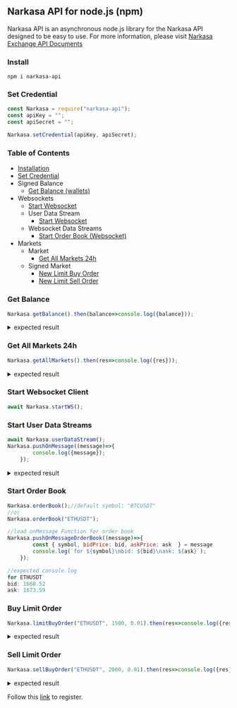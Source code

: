 ## Narkasa API for node.js (npm)
Narkasa API is an asynchronous node.js library for the Narkasa API designed to be easy to use.
For more information, please visit [Narkasa Exchange API Documents](https://apidocs.narkasa.com/)

### Install
`npm i narkasa-api`

### Set Credential
```Javascript
const Narkasa = require("narkasa-api");
const apiKey = "";
const apiSecret = "";

Narkasa.setCredential(apiKey, apiSecret);
```

### Table of Contents
- [Installation](#install)
- [Set Credential](#set-credential)
- Signed Balance
    - [Get Balance (wallets)](#get-balance)
- Websockets
    - [Start Websocket](#start-websocket-client)
    - User Data Stream
        - [Start Websocket](#start-websocket-client)
    - Websocket Data Streams
        - [Start Order Book (Websocket)](#start-order-book)
- Markets
    - Market
        - [Get All Markets 24h](#get-all-markets-24h)
    - Signed Market
        - [New Limit Buy Order](#Buy-limit-order)
        - [New Limit Sell Order](#sell-limit-order)


### Get Balance
```Javascript
Narkasa.getBalance().then(balance=>console.log({balance}));
```
<details><summary>expected result</summary>
<p>

```Javascript
{
  balance: [
    {
      symbol: 'UNI',
      total: 0.00386,
      available: 0.00386,
      reserved: 0,
      maxLength: 6
    },
    {
      symbol: '1INCH',
      total: 0,
      available: 0,
      reserved: 0,
      maxLength: 6
    },
    {
      symbol: 'TRY',
      total: 1.89079026,
      available: 1.89079026,
      reserved: 0,
      maxLength: 2
    },
    {
      symbol: 'HOT',
      total: 0,
      available: 0,
      reserved: 0,
      maxLength: 6
    },
    {
      symbol: 'ETH',
      total: 0.05043415,
      available: 0.02572115,
      reserved: 0.024713,
      maxLength: 8
    },
    {
      symbol: 'XRP',
      total: 3.02044,
      available: 3.02044,
      reserved: 0,
      maxLength: 6
    },
    {
      symbol: 'LINK',
      total: 0.001656,
      available: 0.001656,
      reserved: 0,
      maxLength: 8
    },
    {
      symbol: 'USDT',
      total: 36.269465499999995,
      available: 3.6494655,
      reserved: 32.62,
      maxLength: 6
    },
    {
      symbol: 'BTC',
      total: 9.4e-7,
      available: 9.4e-7,
      reserved: 0,
      maxLength: 8
    }
  ]
}
```

</p>
</details>

### Get All Markets 24h
```Javascript
Narkasa.getAllMarkets().then(res=>console.log({res}));
```
<details><summary>expected result</summary>
<p>

```Javascript
{
  res: [
    {
      symbol: 'BTCTRY',
      name: 'Bitcoin',
      firstSymbol: 'BTC',
      secondSymbol: 'TRY',
      changeAmount: 13969,
      changePercent: 3.32,
      last: 434497,
      firstBid: 433241,
      firstAsk: 433272,
      open: 420528,
      high: 434758,
      low: 414972,
      avg: 424965,
      volume: 3713472,
      volumeQty: 8.7383,
      openTime: 1616704025248,
      tradeCount: 1314
    },
    {
      symbol: 'HOTTRY',
      name: 'Holo',
      firstSymbol: 'HOT',
      secondSymbol: 'TRY',
      changeAmount: 0.00606,
      changePercent: 9.34,
      last: 0.07097,
      firstBid: 0.0704,
      firstAsk: 0.07095,
      open: 0.06491,
      high: 0.07615,
      low: 0.06477,
      avg: 0.0699,
      volume: 242667.3564,
      volumeQty: 3471636,
      openTime: 1616704055259,
      tradeCount: 639
    },
    {
      symbol: 'LINKTRY',
      name: 'ChainLink',
      firstSymbol: 'LINK',
      secondSymbol: 'TRY',
      changeAmount: 6.292,
      changePercent: 2.96,
      last: 218.778,
      firstBid: 217.807,
      firstAsk: 218.56,
      open: 212.486,
      high: 219.614,
      low: 203.964,
      avg: 210.074,
      volume: 345622.148,
      volumeQty: 1645.24,
      openTime: 1616704027248,
      tradeCount: 1478
    },
    {
      symbol: 'ETHTRY',
      name: 'Ethereum',
      firstSymbol: 'ETH',
      secondSymbol: 'TRY',
      changeAmount: 435.96,
      changePercent: 3.37,
      last: 13368.03,
      firstBid: 13358.05,
      firstAsk: 13377.37,
      open: 12932.07,
      high: 13434.73,
      low: 12743.85,
      avg: 13084.3,
      volume: 576906.41,
      volumeQty: 44.0915,
      openTime: 1616704051258,
      tradeCount: 743
    },
    {
      symbol: 'XRPTRY',
      name: 'Ripple',
      firstSymbol: 'XRP',
      secondSymbol: 'TRY',
      changeAmount: 0.253,
      changePercent: 6.03,
      last: 4.446,
      firstBid: 4.446,
      firstAsk: 4.483,
      open: 4.193,
      high: 4.704,
      low: 4.068,
      avg: 4.326,
      volume: 727081.419,
      volumeQty: 168072.45,
      openTime: 1616704005239,
      tradeCount: 1633
    },
    {
      symbol: 'UNITRY',
      name: 'Uniswap',
      firstSymbol: 'UNI',
      secondSymbol: 'TRY',
      changeAmount: 11.978,
      changePercent: 5.47,
      last: 231.006,
      firstBid: 226.681,
      firstAsk: 230.068,
      open: 219.028,
      high: 233.654,
      low: 210.74,
      avg: 221.963,
      volume: 203444.627,
      volumeQty: 916.57,
      openTime: 1616704031248,
      tradeCount: 490
    },
    {
      symbol: 'USDTTRY',
      name: 'Tether',
      firstSymbol: 'USDT',
      secondSymbol: 'TRY',
      changeAmount: -0.043,
      changePercent: -0.53,
      last: 8.014,
      firstBid: 8.014,
      firstAsk: 8.034,
      open: 8.057,
      high: 8.11,
      low: 7.967,
      avg: 8.037,
      volume: 1560246.841,
      volumeQty: 194132.99,
      openTime: 1616703757049,
      tradeCount: 1740
    },
    {
      symbol: '1INCHUSDT',
      name: '1inch',
      firstSymbol: '1INCH',
      secondSymbol: 'USDT',
      changeAmount: 0.2096,
      changePercent: 5.62,
      last: 3.9373,
      firstBid: 3.9189,
      firstAsk: 3.9762,
      open: 3.7277,
      high: 3.997,
      low: 3.7131,
      avg: 3.8533,
      volume: 1619.1567,
      volumeQty: 420.2,
      openTime: 1616704061261,
      tradeCount: 47
    },
    {
      symbol: 'HOTUSDT',
      name: 'Holo',
      firstSymbol: 'HOT',
      secondSymbol: 'USDT',
      changeAmount: 0.0007549,
      changePercent: 9.42,
      last: 0.0087709,
      firstBid: 0.0087572,
      firstAsk: 0.0088192,
      open: 0.008016,
      high: 0.009208,
      low: 0.008016,
      avg: 0.0086111,
      volume: 11063.9460017,
      volumeQty: 1284847,
      openTime: 1616704057260,
      tradeCount: 284
    },
    {
      symbol: 'ETHUSDT',
      name: 'Ethereum',
      firstSymbol: 'ETH',
      secondSymbol: 'USDT',
      changeAmount: 59.62,
      changePercent: 3.72,
      last: 1661.87,
      firstBid: 1662.65,
      firstAsk: 1668.86,
      open: 1602.25,
      high: 1678.74,
      low: 1578.77,
      avg: 1627.99,
      volume: 76902.83,
      volumeQty: 47.2379,
      openTime: 1616704055259,
      tradeCount: 4623
    },
    {
      symbol: 'BTCUSDT',
      name: 'Bitcoin',
      firstSymbol: 'BTC',
      secondSymbol: 'USDT',
      changeAmount: 1748.76,
      changePercent: 3.35,
      last: 53963.13,
      firstBid: 53935.71,
      firstAsk: 53949.94,
      open: 52214.37,
      high: 54250.61,
      low: 51265.46,
      avg: 52871.35,
      volume: 637401.13,
      volumeQty: 12.0557,
      openTime: 1616704061261,
      tradeCount: 7776
    },
    {
      symbol: 'XRPUSDT',
      name: 'Ripple',
      firstSymbol: 'XRP',
      secondSymbol: 'USDT',
      changeAmount: 0.04271,
      changePercent: 8.25,
      last: 0.56017,
      firstBid: 0.55415,
      firstAsk: 0.55846,
      open: 0.51746,
      high: 0.57563,
      low: 0.50644,
      avg: 0.53858,
      volume: 34726.66896,
      volumeQty: 64478.2,
      openTime: 1616704021241,
      tradeCount: 1307
    },
    {
      symbol: '1INCHTRY',
      name: '1inch',
      firstSymbol: '1INCH',
      secondSymbol: 'TRY',
      changeAmount: 2.184,
      changePercent: 7.33,
      last: 31.972,
      firstBid: 31.519,
      firstAsk: 31.992,
      open: 29.788,
      high: 32.338,
      low: 29.412,
      avg: 31.053,
      volume: 187854.813,
      volumeQty: 6049.49,
      openTime: 1616704053258,
      tradeCount: 691
    },
    {
      symbol: 'LINKUSDT',
      name: 'ChainLink',
      firstSymbol: 'LINK',
      secondSymbol: 'USDT',
      changeAmount: 0.7204,
      changePercent: 2.72,
      last: 27.1938,
      firstBid: 27.1343,
      firstAsk: 27.2112,
      open: 26.4734,
      high: 27.356,
      low: 25.3589,
      avg: 26.148,
      volume: 51722.8358,
      volumeQty: 1978.08,
      openTime: 1616704063261,
      tradeCount: 1016
    },
    {
      symbol: 'UNIUSDT',
      name: 'Uniswap',
      firstSymbol: 'UNI',
      secondSymbol: 'USDT',
      changeAmount: 1.1743,
      changePercent: 4.31,
      last: 28.4298,
      firstBid: 28.243,
      firstAsk: 28.7496,
      open: 27.2555,
      high: 28.7745,
      low: 26.2849,
      avg: 27.6079,
      volume: 3290.3095,
      volumeQty: 119.18,
      openTime: 1616702644198,
      tradeCount: 82
    }
  ]
}
```

</p>
</details>

### Start Websocket Client
```Javascript
await Narkasa.startWS();
```

### Start User Data Streams
```Javascript
await Narkasa.userDataStream();
Narkasa.pushOnMessage((message)=>{
        console.log({message});
    });
```
<details><summary>expected result</summary>
<p>

```Javascript
{
  message: {
    type: 'orderUpdate',
    order: {
      orderId: '*******',
      status: 'CANCELLED',
      market: 'ETHUSDT',
      orderType: 0,
      side: 0,
      price: 1500,
      amount: 0.01,
      filledAmount: 0,
      stopPrice: 0,
      time: 1616789285342
    }
  }
}
{
  message: { type: 'reservedUpdate', symbol: 'USDT', reserved: 33.24 }
}
{
  message: { type: 'balanceUpdate', symbol: 'USDT', available: 22.22 }
}
```

</p>
</details>

### Start Order Book
```Javascript
Narkasa.orderBook();//default symbol: "BTCUSDT"
//or
Narkasa.orderBook("ETHUSDT");

//load onMessage Function for order book
Narkasa.pushOnMessageOrderBook((message)=>{
        const { symbol, bidPrice: bid, askPrice: ask  } = message
        console.log(`for ${symbol}\nbid: ${bid}\nask: ${ask}`);
    });
```
```Javascript
//expected console.log
for ETHUSDT
bid: 1668.52
ask: 1673.59
```

### Buy Limit Order
```Javascript
Narkasa.limitBuyOrder("ETHUSDT", 1500, 0.01).then(res=>console.log({res}));
```
<details><summary>expected result</summary>
<p>

```Javascript
{
  res: {
    status: 'NEW',
    orderId: '****',
    market: 'ETHUSDT',
    orderType: 'LIMIT',
    side: 'BUY',
    price: 1500,
    amount: 0.01,
    filledAmount: 0,
    time: 1616790209584
  }
}
```

</p>
</details>

### Sell Limit Order
```Javascript
Narkasa.sellBuyOrder("ETHUSDT", 2000, 0.01).then(res=>console.log({res}));
```
<details><summary>expected result</summary>
<p>

```Javascript
{
  res: {
    status: 'NEW',
    orderId: '****',
    market: 'ETHUSDT',
    orderType: 'LIMIT',
    side: 'SELL',
    price: 2000,
    amount: 0.01,
    filledAmount: 0,
    time: 1616790209584
  }
}
```

</p>
</details>


Follow this [link](https://narkasa.com/register?ref=20202738) to register.
